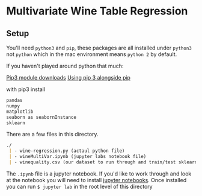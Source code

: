# Multivariate Wine Table Regression

## Setup

You'll need `python3` and `pip`, these packages are all installed under `python3` not `python` which in the mac environment means `python 2` by default.

If you haven't played around python that much:

[Pip3 module downloads](https://help.dreamhost.com/hc/en-us/articles/115000699011-Using-pip3-to-install-Python3-modules)
[Using pip 3 alongside pip](https://stackoverflow.com/questions/11268501/how-to-use-pip-with-python-3-x-alongside-python-2-x)

with pip3 install

```md
pandas
numpy
matplotlib
seaborn as seabornInstance
sklearn
```

There are a few files in this directory.  

```md
./
 | - wine-regression.py (actaul python file)
 | - wineMultiVar.ipynb (jupyter labs notebook file)
 | - winequality.csv (our dataset to run through and train/test sklearn)
```

The `.ipynb` file is a jupyter notebook.  If you'd like to work through and look at the notebook you will need to install [jupyter notebooks](https://jupyter.org/install). Once installed you can run `$ jupyter lab` in the root level of this directory
